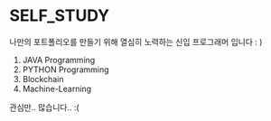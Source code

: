 # SELF_STUDY
나만의 포트폴리오를 만들기 위해 열심히 노력하는 신입 프로그래머 입니다 : )


1. JAVA Programming
2. PYTHON Programming
3. Blockchain
4. Machine-Learning

관심만.. 많습니다..    :(
